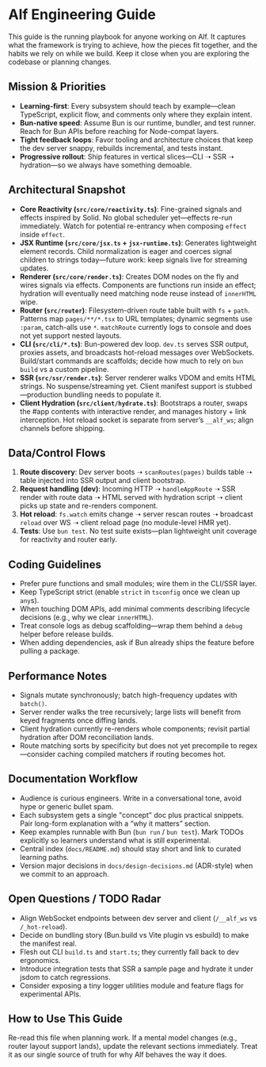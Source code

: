 # Alf Engineering Guide

This guide is the running playbook for anyone working on Alf. It captures what the framework is trying to achieve, how the pieces fit together, and the habits we rely on while we build. Keep it close when you are exploring the codebase or planning changes.

## Mission & Priorities
- **Learning-first**: Every subsystem should teach by example—clean TypeScript, explicit flow, and comments only where they explain intent.
- **Bun-native speed**: Assume Bun is our runtime, bundler, and test runner. Reach for Bun APIs before reaching for Node-compat layers.
- **Tight feedback loops**: Favor tooling and architecture choices that keep the dev server snappy, rebuilds incremental, and tests instant.
- **Progressive rollout**: Ship features in vertical slices—CLI ➝ SSR ➝ hydration—so we always have something demoable.

## Architectural Snapshot
- **Core Reactivity (`src/core/reactivity.ts`)**: Fine-grained signals and effects inspired by Solid. No global scheduler yet—effects re-run immediately. Watch for potential re-entrancy when composing `effect` inside `effect`.
- **JSX Runtime (`src/core/jsx.ts` + `jsx-runtime.ts`)**: Generates lightweight element records. Child normalization is eager and coerces signal children to strings today—future work: keep signals live for streaming updates.
- **Renderer (`src/core/render.ts`)**: Creates DOM nodes on the fly and wires signals via effects. Components are functions run inside an effect; hydration will eventually need matching node reuse instead of `innerHTML` wipe.
- **Router (`src/router`)**: Filesystem-driven route table built with `fs` + `path`. Patterns map `pages/**/*.tsx` to URL templates; dynamic segments use `:param`, catch-alls use `*`. `matchRoute` currently logs to console and does not yet support nested layouts.
- **CLI (`src/cli/*.ts`)**: Bun-powered dev loop. `dev.ts` serves SSR output, proxies assets, and broadcasts hot-reload messages over WebSockets. Build/start commands are scaffolds; decide how much to rely on `bun build` vs a custom pipeline.
- **SSR (`src/ssr/render.ts`)**: Server renderer walks VDOM and emits HTML strings. No suspense/streaming yet. Client manifest support is stubbed—production bundling needs to populate it.
- **Client Hydration (`src/client/hydrate.ts`)**: Bootstraps a router, swaps the #app contents with interactive render, and manages history + link interception. Hot reload socket is separate from server’s `__alf_ws`; align channels before shipping.

## Data/Control Flows
1. **Route discovery**: Dev server boots ➝ `scanRoutes(pages)` builds table ➝ table injected into SSR output and client bootstrap.
2. **Request handling (dev)**: Incoming HTTP ➝ `handleAppRoute` ➝ SSR render with route data ➝ HTML served with hydration script ➝ client picks up state and re-renders component.
3. **Hot reload**: `fs.watch` emits change ➝ server rescan routes ➝ broadcast `reload` over WS ➝ client reload page (no module-level HMR yet).
4. **Tests**: Use `bun test`. No test suite exists—plan lightweight unit coverage for reactivity and router early.

## Coding Guidelines
- Prefer pure functions and small modules; wire them in the CLI/SSR layer.
- Keep TypeScript strict (enable `strict` in `tsconfig` once we clean up `any`s).
- When touching DOM APIs, add minimal comments describing lifecycle decisions (e.g., why we clear `innerHTML`).
- Treat console logs as debug scaffolding—wrap them behind a `debug` helper before release builds.
- When adding dependencies, ask if Bun already ships the feature before pulling a package.

## Performance Notes
- Signals mutate synchronously; batch high-frequency updates with `batch()`.
- Server render walks the tree recursively; large lists will benefit from keyed fragments once diffing lands.
- Client hydration currently re-renders whole components; revisit partial hydration after DOM reconciliation lands.
- Route matching sorts by specificity but does not yet precompile to regex—consider caching compiled matchers if routing becomes hot.

## Documentation Workflow
- Audience is curious engineers. Write in a conversational tone, avoid hype or generic bullet spam.
- Each subsystem gets a single "concept" doc plus practical snippets. Pair long-form explanation with a “why it matters” section.
- Keep examples runnable with Bun (`bun run` / `bun test`). Mark TODOs explicitly so learners understand what is still experimental.
- Central index (`docs/README.md`) should stay short and link to curated learning paths.
- Version major decisions in `docs/design-decisions.md` (ADR-style) when we commit to an approach.

## Open Questions / TODO Radar
- Align WebSocket endpoints between dev server and client (`/__alf_ws` vs `/_hot-reload`).
- Decide on bundling story (Bun.build vs Vite plugin vs esbuild) to make the manifest real.
- Flesh out CLI `build.ts` and `start.ts`; they currently fall back to dev ergonomics.
- Introduce integration tests that SSR a sample page and hydrate it under jsdom to catch regressions.
- Consider exposing a tiny logger utilities module and feature flags for experimental APIs.

## How to Use This Guide
Re-read this file when planning work. If a mental model changes (e.g., router layout support lands), update the relevant sections immediately. Treat it as our single source of truth for why Alf behaves the way it does.
